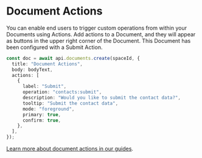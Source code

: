 # Document Actions

You can enable end users to trigger custom operations from within your Documents using Actions. Add actions to a Document, and they will appear as buttons in the upper right corner of the Document. This Document has been configured with a Submit Action.

```ts
const doc = await api.documents.create(spaceId, {
  title: "Document Actions",
  body: bodyText,
  actions: [
    {
      label: "Submit",
      operation: "contacts:submit",
      description: "Would you like to submit the contact data?",
      tooltip: "Submit the contact data",
      mode: "foreground",
      primary: true,
      confirm: true,
    },
  ],
});
```

[Learn more about document actions in our guides](https://flatfile.com/docs/guides/documents#document-actions).